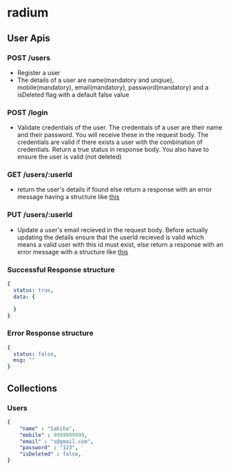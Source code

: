 # radium

## User Apis

### POST /users

- Register a user 
- The details of a user are name(mandatory and unqiue), mobile(mandatory), email(mandatory), password(mandatory) and a isDeleted flag with a default false value

### POST /login

- Validate credentials of the user. The credentials of a user are their name and their password. You will receive these in the request body. The credentials are valid if there exists a user with the combination of credentials. Return a true status in response body. You also have to ensure the user is valid (not deleted) 


### GET /users/:userId
- return the user's details if found else return a response with an error message having a structure like [this](#error-response-structure) 

### PUT /users/:userId

- Update a user's email recieved in the request body. Before actually updating the details ensure that the userId recieved is valid which means a valid user with this id must exist, else return a response with an error message with a structure like [this](#error-response-structure) 

### Successful Response structure
```yaml
{
  status: true,
  data: {

  }
}
```
### Error Response structure
```yaml
{
  status: false,
  msg: ""
}
```

## Collections
### Users
```yaml
{
    "name" : "Sabiha",
    "mobile" : 9999999999,
    "email" : "s@gmail.com",
    "password" : "123",
    "isDeleted" : false,
}
```


